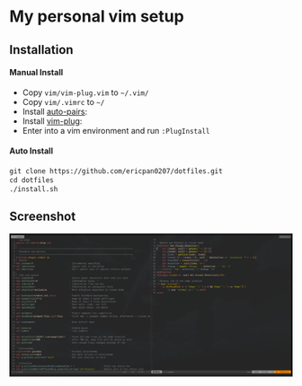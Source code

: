 # My personal vim setup

## Installation

#### Manual Install
* Copy `vim/vim-plug.vim` to `~/.vim/`
* Copy `vim/.vimrc` to `~/`
* Install [auto-pairs](https://github.com/jiangmiao/auto-pairs):
* Install [vim-plug](https://github.com/junegunn/vim-plug):
* Enter into a vim environment and run `:PlugInstall`

#### Auto Install
```shell
git clone https://github.com/ericpan0207/dotfiles.git
cd dotfiles
./install.sh
```

## Screenshot
![Screenshot](https://raw.githubusercontent.com/ericpan0207/dotfiles/master/vimrc.PNG)
